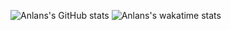 ![Anlans's GitHub stats](https://github-readme-stats.vercel.app/api?username=Anlans)
![Anlans's wakatime stats](https://github-readme-stats.vercel.app/api/wakatime?username=ffflabs)
